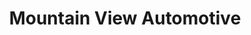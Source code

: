 ---
title: "Mountain View Automotive"
url: /moscow/mountain-view-automotive/
shop: Autowerkstatt
---